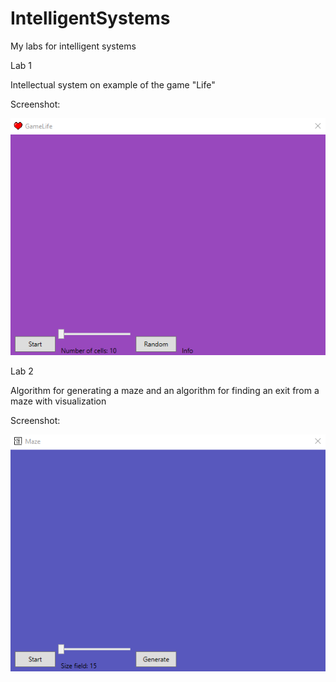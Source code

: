 # IntelligentSystems
My labs for intelligent systems

Lab 1

Intellectual system on example of the game "Life"

Screenshot:

![Image alt](https://github.com/MrVogorip/IntelligentSystems/blob/master/Screenshots/LifeExample.gif)

Lab 2

Algorithm for generating a maze and an algorithm for finding an exit from a maze with visualization

Screenshot:

![Image alt](https://github.com/MrVogorip/IntelligentSystems/blob/master/Screenshots/MazeExample.gif)

